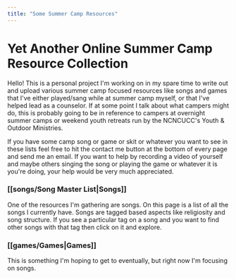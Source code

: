 ```yaml
---
title: "Some Summer Camp Resources"
---
```


# Yet Another Online Summer Camp Resource Collection

Hello! This is a personal project I'm working on in my spare time to write out and upload various summer camp focused resources like songs and games that I've either played/sang while at summer camp myself, or that I've helped lead as a counselor. If at some point I talk about what campers might do, this is probably going to be in reference to campers at overnight summer camps or weekend youth retreats run by the NCNCUCC's Youth & Outdoor Ministries.

If you have some camp song or game or skit or whatever you want to see in these lists feel free to hit the contact me button at the bottom of every page and send me an email. If you want to help by recording a video of yourself and maybe others singing the song or playing the game or whatever it is you're doing, your help would be very much appreciated.

### [[songs/Song Master List|Songs]]

One of the resources I'm gathering are songs. On this page is a list of all the songs I currently have. Songs are tagged based aspects like religiosity and song structure. If you see a particular tag on a song and you want to find other songs with that tag then click on it and explore.

### [[games/Games|Games]]

This is something I'm hoping to get to eventually, but right now I'm focusing on songs.